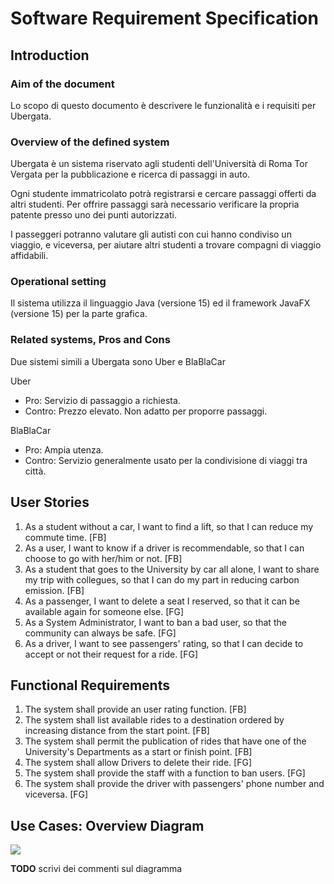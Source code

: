 # Software Requirement Specification

## Introduction

### Aim of the document

Lo scopo di questo documento è descrivere le funzionalità e i requisiti per Ubergata.

### Overview of the defined system

Ubergata è un sistema riservato agli studenti dell'Università di Roma Tor Vergata per la pubblicazione e ricerca di passaggi in auto.

Ogni studente immatricolato potrà registrarsi e cercare passaggi offerti da altri studenti. Per offrire passaggi sarà necessario verificare la propria patente presso uno dei punti autorizzati.

I passeggeri potranno valutare gli autisti con cui hanno condiviso un viaggio, e viceversa, per aiutare altri studenti a trovare compagni di viaggio affidabili.

### Operational setting

Il sistema utilizza il linguaggio Java (versione 15) ed il framework JavaFX (versione 15) per la parte grafica.

### Related systems, Pros and Cons

Due sistemi simili a Ubergata sono Uber e BlaBlaCar

Uber

- Pro: Servizio di passaggio a richiesta.
- Contro: Prezzo elevato. Non adatto per proporre passaggi.

BlaBlaCar

- Pro: Ampia utenza.
- Contro: Servizio generalmente usato per la condivisione di viaggi tra città.

## User Stories

1. As a student without a car, I want to find a lift, so that I can reduce my commute time. [FB]
2. As a user, I want to know if a driver is recommendable, so that I can choose to go with her/him or not. [FB]
3. As a student that goes to the University by car all alone, I want to share my trip with collegues, so that I can do my part in reducing carbon emission. [FB]
4. As a passenger, I want to delete a seat I reserved, so that it can be available again for someone else. [FG]
5. As a System Administrator, I want to ban a bad user, so that the community can always be safe. [FG]
6. As a driver, I want to see passengers' rating, so that I can decide to accept or not their request for a ride. [FG]

## Functional Requirements

1. The system shall provide an user rating function. [FB]
2. The system shall list available rides to a destination ordered by increasing distance from the start point. [FB]
3. The system shall permit the publication of rides that have one of the University's Departments as a start or finish point. [FB]
4. The system shall allow Drivers to delete their ride. [FG]
5. The system shall provide the staff with a function to ban users. [FG]
6. The system shall provide the driver with passengers' phone number and viceversa. [FG]

## Use Cases: Overview Diagram

![](C:\Users\fili_\Desktop\UseCaseOverviewDiagram.svg)

**TODO** scrivi dei commenti sul diagramma
